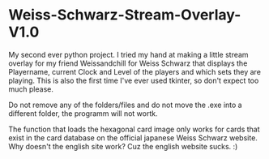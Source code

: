 # Weiss-Schwarz-Stream-Overlay-V1.0

My second ever python project. I tried my hand at making a little stream overlay for my friend Weissandchill for Weiss Schwarz that displays the Playername, current Clock and Level of the players and which sets they are playing. This is also the first time I've ever used tkinter, so don't expect too much please.

Do not remove any of the folders/files and do not move the .exe into a different folder, the programm will not wortk.

The function that loads the hexagonal card image only works for cards that exist in the card database on the official japanese Weiss Schwarz website.
Why doesn't the english site work? 
Cuz the english website sucks. :)
